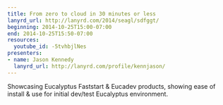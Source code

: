 ```yaml
---
title: From zero to cloud in 30 minutes or less
lanyrd_url: http://lanyrd.com/2014/seagl/sdfggt/
beginning: 2014-10-25T15:00-07:00
end: 2014-10-25T15:50-07:00
resources:
  youtube_id: -5tvhbjlNes
presenters:
- name: Jason Kennedy
  lanyrd_url: http://lanyrd.com/profile/kennjason/
---
```


Showcasing Eucalyptus Faststart & Eucadev products, showing ease of install & use for initial dev/test Eucalyptus environment.
